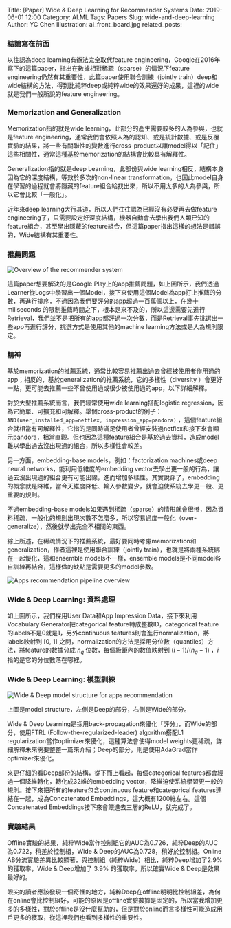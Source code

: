 Title: [Paper] Wide & Deep Learning for Recommender Systems
Date: 2019-06-01 12:00
Category: AI.ML
Tags: Papers
Slug: wide-and-deep-learning
Author: YC Chen
Illustration: ai_front_board.jpg
related_posts: 



### 結論寫在前面

以往認為deep learning有辦法完全取代feature engineering，Google在2016年寫下的這篇paper，指出在數據相對稀疏（sparse）的情況下feature engineering仍然有其重要性，此篇paper使用聯合訓練（jointly train）deep和wide結構的方法，得到比純粹deep或純粹wide的效果還好的成果，這裡的wide就是我們一般所說的feature engineering。

### Memorization and Generalization

Memorization指的就是wide learning，此部分的產生需要較多的人為參與，也就是feature engineering，通常我們會依照人為的認知、或是統計數據、或是反覆實驗的結果，將一些有關聯性的變數進行cross-product以讓model得以「記住」這些相關性，通常這種基於memorization的結構會比較具有解釋性。

Generalization指的就是deep Learning，此部份與wide learning相反，結構本身因為它的深度結構，等效於多次的non-linear transformation，也因此model自身在學習的過程就會將隱藏的feature組合給找出來，所以不用太多的人為參與，所以它會比較「一般化」。

近年來deep learning大行其道，所以人們往往認為已經沒有必要再去做feature engineering了，只需要設定好深度結構，機器自動會去學出我們人類已知的feature組合，甚至學出隱藏的feature組合，但這篇paper指出這樣的想法是錯誤的，Wide結構有其重要性。

### 推薦問題

![Overview of the recommender system](http://www.ycc.idv.tw/media/Papers/WideAndDeepLearning-001.png)

這篇paper想要解決的是Google Play上的app推薦問題，如上圖所示，我們透過Learner從Logs中學習出一個Model，接下來使用這個Model為app打上推薦的分數，再進行排序，不過因為我們要評分的app超過一百萬個以上，在幾十 miliseconds 的限制推薦時間之下，根本是來不及的，所以這邊需要先進行Retrieval，我們並不是把所有的app都評過一次分數，而是Retrieval事先挑選出一些app再進行評分，挑選方式是使用其他的machine learning方法或是人為規則限定。

### 精神

基於memorization的推薦系統，通常比較容易推薦出過去曾經被使用者作用過的app；相反的，基於generalization的推薦系統，它的多樣性（diversity ）會更好一點，更可能去推薦一些不曾使用過或很少被使用過的app，以下詳細解釋。

對於大型推薦系統而言，我們經常使用wide learning搭配logistic regression，因為它簡單、可擴充和可解釋。舉個cross-product的例子： `AND(user_installed_app=netflex, impression_app=pandora)` ，這個feature組合就相當有可解釋性，它指的是同時滿足使用者曾經安裝過netflex和接下來會顯示pandora，相當直觀。但也因為這種feature組合是基於過去資料，造成model難以學出過去沒出現過的組合，所以多樣性會較差。

另一方面，embedding-base models，例如：factorization machines或deep neural networks，能利用低維度的embedding vector去學出更一般的行為，讓過去沒出現過的組合更有可能出線，進而增加多樣性。其實說穿了，embedding的概念就是降維，當今天維度降低、輸入參數變少，就會迫使系統去學更一般、更重要的規則。

不過embedding-base models如果遇到稀疏（sparse）的情形就會很慘，因為資料稀疏，一般化的規則出現次數不怎麼多，所以容易過度一般化（over-generalize），然後就學出完全不相關的東西。

綜上所述，在稀疏情況下的推薦系統，最好要同時考慮memorization和generalization，作者這裡是使用聯合訓練（jointly train），也就是將兩種系統綁在一起優化，這和ensemble models不一樣，ensemble models是不同model各自訓練再結合，這樣做的缺點是需要更多的model參數。

![Apps recommendation pipeline overview](http://www.ycc.idv.tw/media/Papers/WideAndDeepLearning-002.png)

### Wide & Deep Learning: 資料處理

如上圖所示，我們採用User Data和App Impression Data，接下來利用Vocabulary Generator把categorical feature轉成整數ID，categorical feature的labels不是0就是1，另外continuous features則會進行normalization，將labels映射到 [0, 1] 之間，normalization的方法是採用分位數（quantiles）方法，將feature的數據分成 $n_q$ 位數，每個級距內的數值映射到 $(i-1)/(n_q-1)$ ，$i$ 指的是它的分位數落在哪裡。

### Wide & Deep Learning: 模型訓練

![Wide & Deep model structure for apps recommendation](http://www.ycc.idv.tw/media/Papers/WideAndDeepLearning-003.png)

上圖是model structure，左側是Deep的部分，右側是Wide的部分。

Wide & Deep Learning是採用back-propagation來優化「評分」，而Wide的部分，使用FTRL (Follow-the-regularized-leader) algorithm搭配L1 regularization當作optimizer來優化，這種算法會使得model weights更稀疏，詳細解釋未來需要整整一篇來介紹；Deep的部分，則是使用AdaGrad當作optimizer來優化。

來更仔細的看Deep部份的結構，從下而上看起，每個categorical features都會經過一個降維轉化，轉化成32維的embedding vector，降維迫使系統學習更一般的規則。接下來把所有的feature包含continuous feature和categorical features連結在一起，成為Concatenated Embeddings，這大概有1200維左右。這個Concatenated Embeddings接下來會餵進去三層的ReLU，就完成了。

### 實驗結果

Offline實驗的結果，純粹Wide當作控制組它的AUC為$0.726$，純粹Deep的AUC為$0.722$，稍差於控制組，Wide & Deep的AUC為$0.728$，稍好於控制組。Online AB分流實驗差異比較顯著，與控制組（純粹Wide）相比，純粹Deep增加了$2.9\%$ 的獲取率，Wide & Deep增加了 $3.9\%$ 的獲取率，所以確實Wide & Deep是效果最好的。

眼尖的讀者應該發現一個奇怪的地方，純粹Deep在offline明明比控制組差，為何在online會比控制組好，可能的原因是offline實驗數據是固定的，所以當我增加更多的多樣性，對於offline是沒什麼幫助的，但是對於online而言多樣性可能造成用戶更多的獲取，從這裡我們也看到多樣性的重要性。

